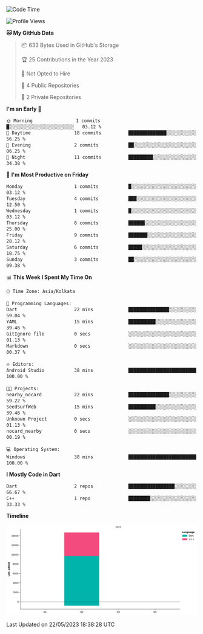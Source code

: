 <!--START_SECTION:waka-->
![Code Time](http://img.shields.io/badge/Code%20Time-20%20hrs%2040%20mins-blue)

![Profile Views](http://img.shields.io/badge/Profile%20Views-0-blue)

**🐱 My GitHub Data** 

> 📦 633 Bytes Used in GitHub's Storage 
 > 
> 🏆 25 Contributions in the Year 2023
 > 
> 🚫 Not Opted to Hire
 > 
> 📜 4 Public Repositories 
 > 
> 🔑 2 Private Repositories 
 > 
**I'm an Early 🐤** 

```text
🌞 Morning                1 commits           █░░░░░░░░░░░░░░░░░░░░░░░░   03.12 % 
🌆 Daytime                18 commits          ██████████████░░░░░░░░░░░   56.25 % 
🌃 Evening                2 commits           ██░░░░░░░░░░░░░░░░░░░░░░░   06.25 % 
🌙 Night                  11 commits          █████████░░░░░░░░░░░░░░░░   34.38 % 
```
📅 **I'm Most Productive on Friday** 

```text
Monday                   1 commits           █░░░░░░░░░░░░░░░░░░░░░░░░   03.12 % 
Tuesday                  4 commits           ███░░░░░░░░░░░░░░░░░░░░░░   12.50 % 
Wednesday                1 commits           █░░░░░░░░░░░░░░░░░░░░░░░░   03.12 % 
Thursday                 8 commits           ██████░░░░░░░░░░░░░░░░░░░   25.00 % 
Friday                   9 commits           ███████░░░░░░░░░░░░░░░░░░   28.12 % 
Saturday                 6 commits           █████░░░░░░░░░░░░░░░░░░░░   18.75 % 
Sunday                   3 commits           ██░░░░░░░░░░░░░░░░░░░░░░░   09.38 % 
```


📊 **This Week I Spent My Time On** 

```text
🕑︎ Time Zone: Asia/Kolkata

💬 Programming Languages: 
Dart                     22 mins             ███████████████░░░░░░░░░░   59.04 % 
YAML                     15 mins             ██████████░░░░░░░░░░░░░░░   39.46 % 
GitIgnore file           0 secs              ░░░░░░░░░░░░░░░░░░░░░░░░░   01.13 % 
Markdown                 0 secs              ░░░░░░░░░░░░░░░░░░░░░░░░░   00.37 % 

🔥 Editors: 
Android Studio           38 mins             █████████████████████████   100.00 % 

🐱‍💻 Projects: 
nearby_nocard            22 mins             ███████████████░░░░░░░░░░   59.22 % 
SeedSurfWeb              15 mins             ██████████░░░░░░░░░░░░░░░   39.46 % 
Unknown Project          0 secs              ░░░░░░░░░░░░░░░░░░░░░░░░░   01.13 % 
nocard_nearby            0 secs              ░░░░░░░░░░░░░░░░░░░░░░░░░   00.19 % 

💻 Operating System: 
Windows                  38 mins             █████████████████████████   100.00 % 
```

**I Mostly Code in Dart** 

```text
Dart                     2 repos             █████████████████░░░░░░░░   66.67 % 
C++                      1 repo              ████████░░░░░░░░░░░░░░░░░   33.33 % 
```



**Timeline**

![Lines of Code chart](https://raw.githubusercontent.com/sairam030/sairam030/main/assets/bar_graph.png)


 Last Updated on 22/05/2023 18:38:28 UTC
<!--END_SECTION:waka-->
